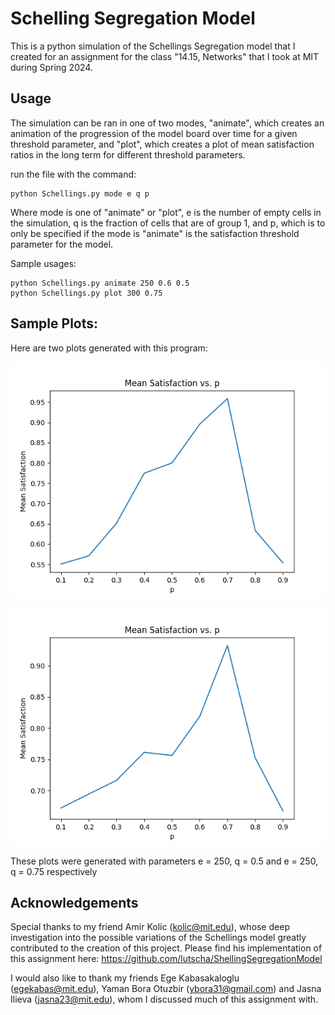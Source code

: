 # Schelling Segregation Model
This is a python simulation of the Schellings Segregation model that I created for an assignment for the class "14.15, Networks" that I took at MIT during Spring 2024.

## Usage

The simulation can be ran in one of two modes, "animate", which creates an animation of the progression of the model board over time for a given threshold parameter,
and "plot", which creates a plot of mean satisfaction ratios in the long term for different threshold parameters.

run the file with the command:

```
python Schellings.py mode e q p
```

Where mode is one of "animate" or "plot", e is the number of empty cells in the simulation, q is the fraction of cells that are of group 1, and p, which is to only be specified
if the mode is "animate" is the satisfaction threshold parameter for the model.

Sample usages:

```
python Schellings.py animate 250 0.6 0.5
python Schellings.py plot 300 0.75
```

## Sample Plots:

Here are two plots generated with this program:

![](https://raw.githubusercontent.com/denizguner/Schellings/main/Figure_1.png)

![](https://raw.githubusercontent.com/denizguner/Schellings/main/Figure_2.png)

These plots were generated with parameters e = 250, q = 0.5 and e = 250, q = 0.75 respectively


## Acknowledgements

Special thanks to my friend Amir Kolic (kolic@mit.edu), whose deep investigation into the possible variations of the Schellings model greatly contributed to the creation of this project.
Please find his implementation of this assignment here: https://github.com/lutscha/ShellingSegregationModel

I would also like to thank my friends Ege Kabasakaloglu (egekabas@mit.edu), Yaman Bora Otuzbir (ybora31@gmail.com) and Jasna Ilieva (jasna23@mit.edu), whom I discussed much of this assignment with.
